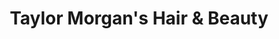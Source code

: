 ---
title: "Taylor Morgan's Hair & Beauty"
url: /bristol/taylor-morgans-hair-and-beauty/
shop: beauty
---